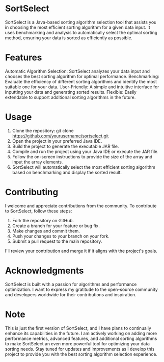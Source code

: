 # SortSelect

SortSelect is a Java-based sorting algorithm selection tool that assists you in choosing the most efficient sorting algorithm for a given data input. 
It uses benchmarking and analysis to automatically select the optimal sorting method, ensuring your data is sorted as efficiently as possible.

# Features

Automatic Algorithm Selection: SortSelect analyzes your data input and chooses the best sorting algorithm for optimal performance.
Benchmarking: Evaluate the efficiency of different sorting algorithms and identify the most suitable one for your data.
User-Friendly: A simple and intuitive interface for inputting your data and generating sorted results.
Flexible: Easily extendable to support additional sorting algorithms in the future.

# Usage

1. Clone the repository: git clone https://github.com/yourusername/sortselect.git
2. Open the project in your preferred Java IDE.
3. Build the project to generate the executable JAR file.
4. Compile and run the project using your Java IDE or execute the JAR file.
5. Follow the on-screen instructions to provide the size of the array and input the array elements.
6. SortSelect will automatically select the most efficient sorting algorithm based on benchmarking and display the sorted result.


# Contributing

I welcome and appreciate contributions from the community. To contribute to SortSelect, follow these steps:
1. Fork the repository on GitHub.
2. Create a branch for your feature or bug fix.
3. Make changes and commit them.
4. Push your changes to your branch on your fork.
5. Submit a pull request to the main repository.
   
I'll review your contribution and merge it if it aligns with the project's goals.

# Acknowledgments

SortSelect is built with a passion for algorithms and performance optimization. I want to express my gratitude to the open-source community and developers worldwide for their contributions and inspiration.

# Note

This is just the first version of SortSelect, and I have plans to continually enhance its capabilities in the future.
I am actively working on adding more performance metrics, advanced features, and additional sorting algorithms to make SortSelect an even more powerful tool for optimizing your data sorting needs. 
Stay tuned for updates and improvements as I develop this project to provide you with the best sorting algorithm selection experience.
